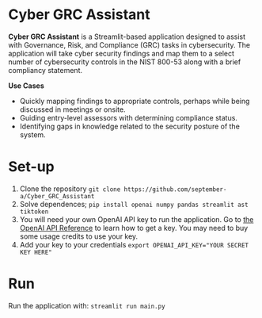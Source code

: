 # Cyber GRC Assistant

**Cyber GRC Assistant** is a Streamlit-based application designed to assist with Governance, Risk, and Compliance (GRC) tasks in cybersecurity. The application will take cyber security findings and map them to a select number of cybersecurity controls in the NIST 800-53 along with a brief compliancy statement.

**Use Cases**
- Quickly mapping findings to appropriate controls, perhaps while being discussed in meetings or onsite.
- Guiding entry-level assessors with determining compliance status.
- Identifying gaps in knowledge related to the security posture of the system. 

# Set-up
1. Clone the repository `git clone https://github.com/september-a/Cyber_GRC_Assistant`
2. Solve dependences; `pip install openai numpy pandas streamlit ast tiktoken`
4. You will need your own OpenAI API key to run the application. Go to [the OpenAI API Reference](https://platform.openai.com/docs/api-reference/introduction) to learn how to get a key. You may need to buy some usage credits to use your key.
5. Add your key to your credentials `export OPENAI_API_KEY="YOUR SECRET KEY HERE"`

# Run
Run the application with:
`streamlit run main.py`

